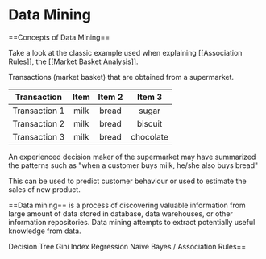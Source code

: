 # Data Mining

==Concepts of Data Mining==

Take a look at the classic example used when explaining [[Association Rules]], the [[Market Basket Analysis]].

Transactions (market basket) that are obtained from a supermarket.

| Transaction | Item  | Item 2 | Item 3
|-|:-:|:-:|:-:|
|Transaction 1| milk | bread | sugar |
|Transaction 2| milk |  bread |  biscuit |
|Transaction 3| milk | bread | chocolate |

An experienced decision maker of the supermarket may have summarized the patterns such as "when a customer buys milk, he/she also buys bread"

This can be used to predict customer behaviour or used to estimate the sales of new product. 

==Data mining== is a process of discovering valuable information from large amount of data stored in database, data warehouses, or other information repositories. Data mining attempts to extract potentially useful knowledge from data. 


Decision Tree Gini Index
Regression
Naive Bayes / Association Rules==


